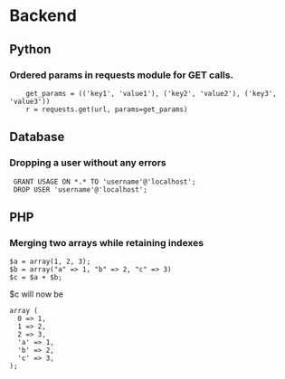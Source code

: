 # Backend

## Python

### Ordered params in requests module for GET calls.
```
	get_params = (('key1', 'value1'), ('key2', 'value2'), ('key3', 'value3'))
	r = requests.get(url, params=get_params)
```

## Database
 
### Dropping a user without any errors
```
 GRANT USAGE ON *.* TO 'username'@'localhost';
 DROP USER 'username'@'localhost';
```

## PHP 

### Merging two arrays while retaining indexes
```
$a = array(1, 2, 3);
$b = array("a" => 1, "b" => 2, "c" => 3)
$c = $a + $b;
```

$c will now be 
```
array (
  0 => 1,
  1 => 2,
  2 => 3,
  'a' => 1,
  'b' => 2,
  'c' => 3,
);
```
